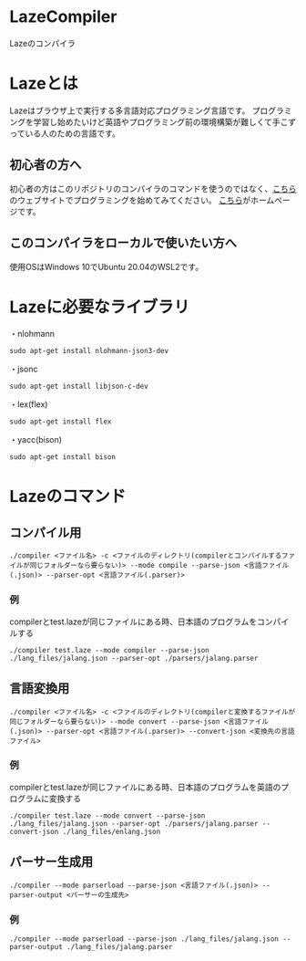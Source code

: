 # LazeCompiler
Lazeのコンパイラ
# Lazeとは
Lazeはブラウザ上で実行する多言語対応プログラミング言語です。
プログラミングを学習し始めたいけど英語やプログラミング前の環境構築が難しくて手こずっている人のための言語です。

## 初心者の方へ
初心者の方はこのリポジトリのコンパイラのコマンドを使うのではなく、[こちら](https://laze.ddns.net/editor)のウェブサイトでプログラミングを始めてみてください。
[こちら](https://laze.ddns.net)がホームページです。

## このコンパイラをローカルで使いたい方へ
使用OSはWindows 10でUbuntu 20.04のWSL2です。

# Lazeに必要なライブラリ
・nlohmann
```
sudo apt-get install nlohmann-json3-dev
```
・jsonc
```
sudo apt-get install libjson-c-dev
```
・lex(flex)
```
sudo apt-get install flex
```
・yacc(bison)
```
sudo apt-get install bison
```

# Lazeのコマンド
## コンパイル用
```
./compiler <ファイル名> -c <ファイルのディレクトリ(compilerとコンパイルするファイルが同じフォルダーなら要らない)> --mode compile --parse-json <言語ファイル(.json)> --parser-opt <言語ファイル(.parser)>
```
### 例
compilerとtest.lazeが同じファイルにある時、日本語のプログラムをコンパイルする
```
./compiler test.laze --mode compiler --parse-json ./lang_files/jalang.json --parser-opt ./parsers/jalang.parser
```
## 言語変換用
```
./compiler <ファイル名> -c <ファイルのディレクトリ(compilerと変換するファイルが同じフォルダーなら要らない)> --mode convert --parse-json <言語ファイル(.json)> --parser-opt <言語ファイル(.parser)> --convert-json <変換先の言語ファイル>
```
### 例
compilerとtest.lazeが同じファイルにある時、日本語のプログラムを英語のプログラムに変換する
```
./compiler test.laze --mode convert --parse-json ./lang_files/jalang.json --parser-opt ./parsers/jalang.parser --convert-json ./lang_files/enlang.json
```
## パーサー生成用
```
./compiler --mode parserload --parse-json <言語ファイル(.json)> --parser-output <パーサーの生成先>
```
### 例
```
./compiler --mode parserload --parse-json ./lang_files/jalang.json --parser-output ./lang_files/jalang.parser
```

